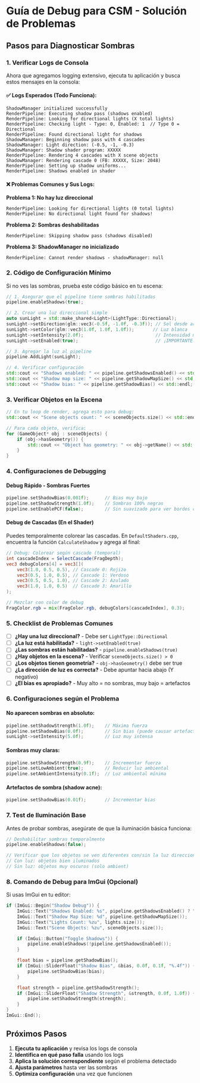 # Guía de Debug para CSM - Solución de Problemas

## Pasos para Diagnosticar Sombras

### 1. Verificar Logs de Consola

Ahora que agregamos logging extensivo, ejecuta tu aplicación y busca estos mensajes en la consola:

#### ✅ **Logs Esperados (Todo Funciona):**

```
ShadowManager initialized successfully
RenderPipeline: Executing shadow pass (shadows enabled)
RenderPipeline: Looking for directional lights (X total lights)
RenderPipeline: Checking light - Type: 0, Enabled: 1  // Type 0 = Directional
RenderPipeline: Found directional light for shadows
ShadowManager: Beginning shadow pass with 4 cascades
ShadowManager: Light direction: (-0.5, -1, -0.3)
ShadowManager: Shadow shader program: XXXXX
RenderPipeline: Rendering 4 cascades with X scene objects
ShadowManager: Rendering cascade 0 (FB: XXXXX, Size: 2048)
RenderPipeline: Setting up shadow uniforms...
RenderPipeline: Shadows enabled in shader
```

#### ❌ **Problemas Comunes y Sus Logs:**

**Problema 1: No hay luz direccional**

```
RenderPipeline: Looking for directional lights (0 total lights)
RenderPipeline: No directional light found for shadows!
```

**Problema 2: Sombras deshabilitadas**

```
RenderPipeline: Skipping shadow pass (shadows disabled)
```

**Problema 3: ShadowManager no inicializado**

```
RenderPipeline: Cannot render shadows - shadowManager: null
```

### 2. Código de Configuración Mínimo

Si no ves las sombras, prueba este código básico en tu escena:

```cpp
// 1. Asegurar que el pipeline tiene sombras habilitadas
pipeline.enableShadows(true);

// 2. Crear una luz direccional simple
auto sunLight = std::make_shared<Light>(LightType::Directional);
sunLight->setDirection(glm::vec3(-0.5f, -1.0f, -0.3f)); // Sol desde arriba
sunLight->setColor(glm::vec3(1.0f, 1.0f, 1.0f));       // Luz blanca
sunLight->setIntensity(2.0f);                           // Intensidad moderada
sunLight->setEnabled(true);                             // ¡IMPORTANTE!

// 3. Agregar la luz al pipeline
pipeline.AddLight(sunLight);

// 4. Verificar configuración
std::cout << "Shadows enabled: " << pipeline.getShadowsEnabled() << std::endl;
std::cout << "Shadow map size: " << pipeline.getShadowMapSize() << std::endl;
std::cout << "Shadow bias: " << pipeline.getShadowBias() << std::endl;
```

### 3. Verificar Objetos en la Escena

```cpp
// En tu loop de render, agrega esto para debug:
std::cout << "Scene objects count: " << sceneObjects.size() << std::endl;

// Para cada objeto, verifica:
for (GameObject* obj : sceneObjects) {
    if (obj->hasGeometry()) {
        std::cout << "Object has geometry: " << obj->getName() << std::endl;
    }
}
```

### 4. Configuraciones de Debugging

#### Debug Rápido - Sombras Fuertes

```cpp
pipeline.setShadowBias(0.001f);      // Bias muy bajo
pipeline.setShadowStrength(1.0f);    // Sombras 100% negras
pipeline.setEnablePCF(false);        // Sin suavizado para ver bordes claros
```

#### Debug de Cascadas (En el Shader)

Puedes temporalmente colorear las cascadas. En `DefaultShaders.cpp`, encuentra la función `CalculateShadow` y agrega al final:

```glsl
// Debug: Colorear según cascade (temporal)
int cascadeIndex = SelectCascade(FragDepth);
vec3 debugColors[4] = vec3[](
    vec3(1.0, 0.5, 0.5), // Cascade 0: Rojizo
    vec3(0.5, 1.0, 0.5), // Cascade 1: Verdoso
    vec3(0.5, 0.5, 1.0), // Cascade 2: Azulado
    vec3(1.0, 1.0, 0.5)  // Cascade 3: Amarillo
);

// Mezclar con color de debug
FragColor.rgb = mix(FragColor.rgb, debugColors[cascadeIndex], 0.3);
```

### 5. Checklist de Problemas Comunes

- [ ] **¿Hay una luz direccional?** - Debe ser `LightType::Directional`
- [ ] **¿La luz está habilitada?** - `light->setEnabled(true)`
- [ ] **¿Las sombras están habilitadas?** - `pipeline.enableShadows(true)`
- [ ] **¿Hay objetos en la escena?** - Verificar `sceneObjects.size() > 0`
- [ ] **¿Los objetos tienen geometría?** - `obj->hasGeometry()` debe ser true
- [ ] **¿La dirección de luz es correcta?** - Debe apuntar hacia abajo (Y negativo)
- [ ] **¿El bias es apropiado?** - Muy alto = no sombras, muy bajo = artefactos

### 6. Configuraciones según el Problema

#### No aparecen sombras en absoluto:

```cpp
pipeline.setShadowStrength(1.0f);    // Máxima fuerza
pipeline.setShadowBias(0.0f);        // Sin bias (puede causar artefactos)
sunLight->setIntensity(5.0f);        // Luz muy intensa
```

#### Sombras muy claras:

```cpp
pipeline.setShadowStrength(0.9f);    // Incrementar fuerza
pipeline.setLowAmbient(true);        // Reducir luz ambiental
pipeline.setAmbientIntensity(0.1f);  // Luz ambiental mínima
```

#### Artefactos de sombra (shadow acne):

```cpp
pipeline.setShadowBias(0.01f);       // Incrementar bias
```

### 7. Test de Iluminación Base

Antes de probar sombras, asegúrate de que la iluminación básica funciona:

```cpp
// Deshabilitar sombras temporalmente
pipeline.enableShadows(false);

// Verificar que los objetos se ven diferentes con/sin la luz direccional
// Con luz: objetos bien iluminados
// Sin luz: objetos muy oscuros (solo ambient)
```

### 8. Comando de Debug para ImGui (Opcional)

Si usas ImGui en tu editor:

```cpp
if (ImGui::Begin("Shadow Debug")) {
    ImGui::Text("Shadows Enabled: %s", pipeline.getShadowsEnabled() ? "YES" : "NO");
    ImGui::Text("Shadow Map Size: %d", pipeline.getShadowMapSize());
    ImGui::Text("Lights Count: %zu", lights.size());
    ImGui::Text("Scene Objects: %zu", sceneObjects.size());

    if (ImGui::Button("Toggle Shadows")) {
        pipeline.enableShadows(!pipeline.getShadowsEnabled());
    }

    float bias = pipeline.getShadowBias();
    if (ImGui::SliderFloat("Shadow Bias", &bias, 0.0f, 0.1f, "%.4f")) {
        pipeline.setShadowBias(bias);
    }

    float strength = pipeline.getShadowStrength();
    if (ImGui::SliderFloat("Shadow Strength", &strength, 0.0f, 1.0f)) {
        pipeline.setShadowStrength(strength);
    }
}
ImGui::End();
```

## Próximos Pasos

1. **Ejecuta tu aplicación** y revisa los logs de consola
2. **Identifica en qué paso falla** usando los logs
3. **Aplica la solución correspondiente** según el problema detectado
4. **Ajusta parámetros** hasta ver las sombras
5. **Optimiza configuración** una vez que funcionen
